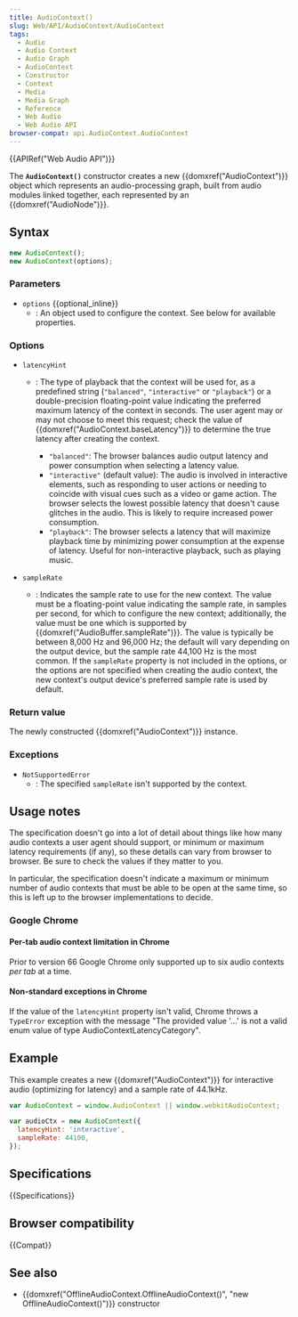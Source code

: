 ```yaml
---
title: AudioContext()
slug: Web/API/AudioContext/AudioContext
tags:
  - Audio
  - Audio Context
  - Audio Graph
  - AudioContext
  - Constructor
  - Context
  - Media
  - Media Graph
  - Reference
  - Web Audio
  - Web Audio API
browser-compat: api.AudioContext.AudioContext
---
```

{{APIRef("Web Audio API")}}

The **`AudioContext()`** constructor
creates a new {{domxref("AudioContext")}} object which represents an audio-processing
graph, built from audio modules linked together, each represented by an
{{domxref("AudioNode")}}.

## Syntax

```js
new AudioContext();
new AudioContext(options);
```

### Parameters

- `options` {{optional_inline}}
  - : An object used to configure the context. See below for available properties.

### Options

- `latencyHint`

  - : The type of playback that the context will be used for, as a predefined string (`"balanced"`, `"interactive"` or `"playback"`) or a double-precision floating-point value indicating the preferred maximum latency of the context in seconds. The user agent may or may not choose to meet this request; check the value of {{domxref("AudioContext.baseLatency")}} to determine the true latency after creating the context.

    - `"balanced"`: The browser balances audio output latency and power consumption when selecting a latency value.
    - `"interactive"` (default value): The audio is involved in interactive elements, such as responding to user actions or needing to coincide with visual cues such as a video or game action. The browser selects the lowest possible latency that doesn't cause glitches in the audio. This is likely to require increased power consumption.
    - `"playback"`: The browser selects a latency that will maximize playback time by minimizing power consumption at the expense of latency. Useful for non-interactive playback, such as playing music.

- `sampleRate`
  - : Indicates the sample rate to use for the new context. The value must be a floating-point value indicating the sample
    rate, in samples per second, for which to configure the new context; additionally, the
    value must be one which is supported by {{domxref("AudioBuffer.sampleRate")}}.
    The value is typically be between 8,000 Hz and 96,000 Hz; the default will vary depending on the output device, but the sample rate 44,100 Hz is the most common.
    If the `sampleRate` property is not included in the options, or the options are not specified when creating the audio context, the new context's output device's preferred sample rate is used by default.

### Return value

The newly constructed {{domxref("AudioContext")}} instance.

### Exceptions

- `NotSupportedError`
  - : The specified `sampleRate` isn't supported by the context.

## Usage notes

The specification doesn't go into a lot of detail about things like how many audio
contexts a user agent should support, or minimum or maximum latency requirements (if
any), so these details can vary from browser to browser. Be sure to check the values if
they matter to you.

In particular, the specification doesn't indicate a maximum or minimum number of audio
contexts that must be able to be open at the same time, so this is left up to the
browser implementations to decide.

### Google Chrome

#### Per-tab audio context limitation in Chrome

Prior to version 66 Google Chrome only supported up to six audio contexts _per
tab_ at a time.

#### Non-standard exceptions in Chrome

If the value of the `latencyHint` property isn't valid,
Chrome throws a `TypeError` exception with the message
"The provided value '...' is not a valid enum value of type
AudioContextLatencyCategory".

## Example

This example creates a new {{domxref("AudioContext")}} for interactive audio
(optimizing for latency) and a sample rate of 44.1kHz.

```js
var AudioContext = window.AudioContext || window.webkitAudioContext;

var audioCtx = new AudioContext({
  latencyHint: 'interactive',
  sampleRate: 44100,
});
```

## Specifications

{{Specifications}}

## Browser compatibility

{{Compat}}

## See also

- {{domxref("OfflineAudioContext.OfflineAudioContext()", "new
    OfflineAudioContext()")}} constructor
